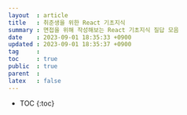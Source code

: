 ```yaml
---
layout  : article
title   : 취준생을 위한 React 기초지식
summary : 면접을 위해 작성해보는 React 기초지식 질답 모음
date    : 2023-09-01 18:35:33 +0900
updated : 2023-09-01 18:35:37 +0900
tag     : 
toc     : true
public  : true
parent  : 
latex   : false
---
```

* TOC
{:toc}
